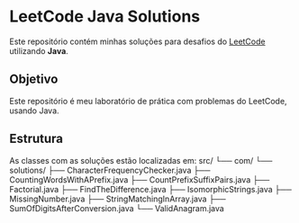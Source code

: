 # LeetCode Java Solutions

Este repositório contém minhas soluções para desafios do [LeetCode](https://leetcode.com/) utilizando **Java**.

## Objetivo
Este repositório é meu laboratório de prática com problemas do LeetCode, usando Java.

## Estrutura
As classes com as soluções estão localizadas em:
src/
└── com/
    └── solutions/
        ├── CharacterFrequencyChecker.java
        ├── CountingWordsWithAPrefix.java
        ├── CountPrefixSuffixPairs.java
        ├── Factorial.java
        ├── FindTheDifference.java
        ├── IsomorphicStrings.java
        ├── MissingNumber.java
        ├── StringMatchingInArray.java
        ├── SumOfDigitsAfterConversion.java
        └── ValidAnagram.java
